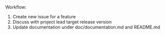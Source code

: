 Workflow:
1. Create new issue for a feature 
2. Discuss with project lead target release version
3. Update documentation under doc/documentation.md and README.md
